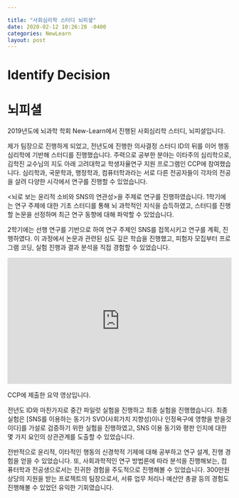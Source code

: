 ```yaml
---

title: "사회심리학 스터디 뇌피셜"
date: 2020-02-12 10:26:28 -0400
categories: NewLearn
layout: post
---
```


# Identify Decision



# 뇌피셜

2019년도에 뇌과학 학회 New-Learn에서 진행된 사회심리학 스터디, 뇌피셜입니다. 

제가 팀장으로 진행하게 되었고, 전년도에 진행한 의사결정 스터디 ID의 뒤를 이어 행동심리학에 기반해 스터디를 진행했습니다. 주력으로 공부한 분야는 이타주의 심리학으로, 김학진 교수님의 지도 아래 고려대학교 학생자율연구 지원 프로그램인 CCP에 참여했습니다. 심리학과, 국문학과, 행정학과, 컴퓨터학과라는 서로 다른 전공자들이 각자의 전공을 살려 다양한 시각에서 연구를 진행할 수 있었습니다.

<뇌로 보는 윤리적 소비와 SNS의 연관성>을 주제로 연구를 진행하였습니다. 1학기에는 연구 주제에 대한 기초 스터디를 통해 뇌 과학적인 지식을 습득하였고, 스터디를 진행할 논문을 선정하며 최근 연구 동향에 대해 파악할 수 있었습니다. 

2학기에는 선행 연구를 기반으로 하여 연구 주제인 SNS를 접목시키고 연구를 계획, 진행하였다. 이 과정에서 논문과 관련된 심도 깊은 학습을 진행했고, 피험자 모집부터 프로그램 코딩, 실험 진행과 결과 분석을 직접 경험할 수 있었습니다. 

<style>.embed-container { position: relative; padding-bottom: 56.25%; height: 0; overflow: hidden; max-width: 100%; } .embed-container iframe, .embed-container object, .embed-container embed { position: absolute; top: 0; left: 0; width: 100%; height: 100%; }</style><div class='embed-container'><iframe src='https://www.youtube.com/embed//xyC8u1Hsn1c' frameborder='0' allowfullscreen></iframe></div> 

CCP에 제출한 요약 영상입니다.

전년도 ID와 마찬가지로 중간 파일럿 실험을 진행하고 최종 실험을 진행했습니다. 최종 실험은 [SNS를 이용하는 동기가 SVO(사회가치 지향성)이나 인정욕구에 영향을 받을것이다]를 가설로 검증하기 위한 실험을 진행하였고, SNS 이용 동기와 평판 인지에 대한 몇 가지 요인의 상관관계를 도출할 수 있었습니다.

전반적으로 윤리적, 이타적인 행동의 신경학적 기제에 대해 공부하고 연구 설계, 진행 경험을 얻을 수 있었습니다. 또, 사회과학적인 연구 방법론에 따라 분석을 진행해보는, 컴퓨터학과 전공생으로서는 진귀한 경험을 주도적으로 진행해볼 수 있었습니다. 300만원 상당의 지원을 받는 프로젝트의 팀장으로서, 서류 업무 처리나 예산안 총괄 등의 경험도 진행해볼 수 있었던 유익한 기회였습니다.